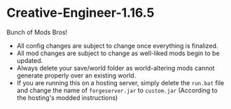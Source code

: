 # Creative-Engineer-1.16.5
Bunch of Mods Bros!

- All config changes are subject to change once everything is finalized.
- All mod changes are subject to change as well-liked mods begin to be updated.
- Always delete your save/world folder as world-altering mods cannot generate properly over an existing world.
- If you are running this on a hosting server, simply delete the `run.bat` file and change the name of `forgeserver.jar` to `custom.jar` (According to the hosting's modded instructions)
